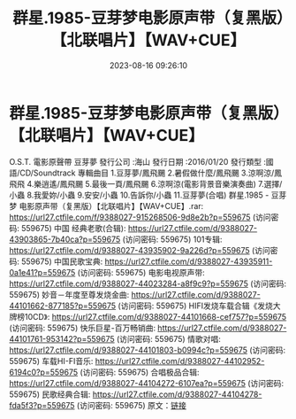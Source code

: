 ﻿---
title: 群星.1985-豆芽梦电影原声带（复黑版）【北联唱片】【WAV+CUE】
date: 2023-08-16 09:26:10
categories: WAV车载音乐、镜像
tags: 华语中文
---
# 群星.1985-豆芽梦电影原声带（复黑版）【北联唱片】【WAV+CUE】

O.S.T.
電影原聲帶
豆芽夢
發行公司 :海山
發行日期 :2016/01/20
發行類型 :國語/CD/Soundtrack
專輯曲目
1.豆芽夢/鳳飛颺
2.暑假做什麼/鳳飛颺
3.涼啊涼/鳳飛飛
4.樂逍遙/鳳飛颺
5.最後一頁/鳳飛颺
6.涼啊涼(電影背景音樂演奏曲)
7.選擇/小蟲
8.我愛妳/小蟲
9.安安/小蟲
10.告訴你/小蟲
11.豆芽夢(合唱)
群星.1985 - 豆芽梦 电影原声带（复黑版）【北联唱片】【WAV+CUE】.rar: https://url27.ctfile.com/f/9388027-915268506-9d8e2b?p=559675
(访问密码: 559675)
中国 经典老歌(合辑): https://url27.ctfile.com/d/9388027-43903865-7b40ca?p=559675
(访问密码: 559675)
101专辑: https://url27.ctfile.com/d/9388027-43935902-9a226d?p=559675
(访问密码: 559675)
中国民歌宝典: https://url27.ctfile.com/d/9388027-43935911-0a1e41?p=559675
(访问密码: 559675)
电影电视原声带: https://url27.ctfile.com/d/9388027-44023284-a8f9c9?p=559675
(访问密码: 559675)
妙音－年度至尊发烧金曲: https://url27.ctfile.com/d/9388027-44101662-877185?p=559675
(访问密码: 559675)
HIFI发烧车载合辑《发烧大牌榜10CD》: https://url27.ctfile.com/d/9388027-44101668-cef757?p=559675
(访问密码: 559675)
快乐巨星-百万畅销曲: https://url27.ctfile.com/d/9388027-44101761-953142?p=559675
(访问密码: 559675)
情歌对唱: https://url27.ctfile.com/d/9388027-44101803-b0994c?p=559675
(访问密码: 559675)
车载HI-FI音乐: https://url27.ctfile.com/d/9388027-44102952-6194c0?p=559675
(访问密码: 559675)
合唱极品合辑: https://url27.ctfile.com/d/9388027-44104272-6107ea?p=559675
(访问密码: 559675)
民歌经典合辑: https://url27.ctfile.com/d/9388027-44104278-fda5f3?p=559675
(访问密码: 559675)
原文：[链接](https://blog.sina.com.cn/s/blog_1647c7e760103134r.html)